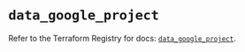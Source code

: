 # `data_google_project`

Refer to the Terraform Registry for docs: [`data_google_project`](https://registry.terraform.io/providers/hashicorp/google/6.39.0/docs/data-sources/project).

